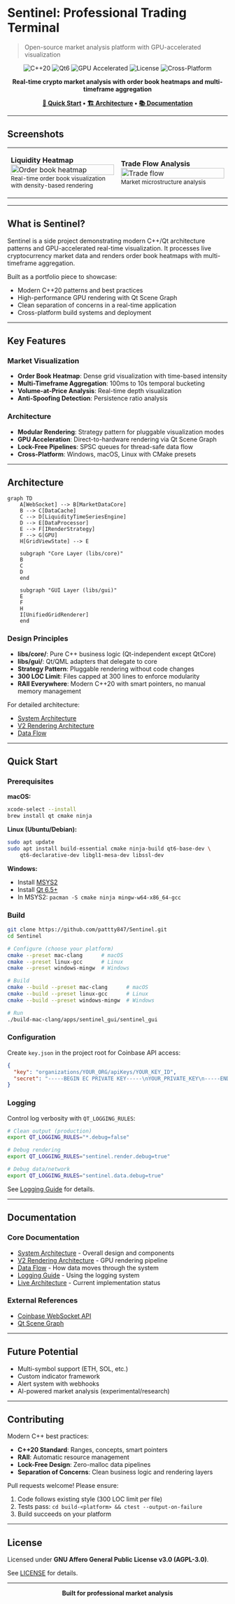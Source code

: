 # Sentinel: Professional Trading Terminal

> Open-source market analysis platform with GPU-accelerated visualization

<p align="center">
  <img src="https://img.shields.io/badge/C%2B%2B-20-blue.svg" alt="C++20">
  <img src="https://img.shields.io/badge/Qt-6-green.svg" alt="Qt6">
  <img src="https://img.shields.io/badge/Architecture-GPU_Accelerated-purple" alt="GPU Accelerated">
  <img src="https://img.shields.io/badge/License-AGPL--3.0-blue" alt="License">
  <img src="https://img.shields.io/badge/Platform-Cross_Platform-lightgrey.svg" alt="Cross-Platform">
</p>

<div align="center">

**Real-time crypto market analysis with order book heatmaps and multi-timeframe aggregation**

**[🚀 Quick Start](#quick-start) • [🏗️ Architecture](#architecture) • [📚 Documentation](#documentation)**

</div>

---

## Screenshots

<table>
<tr>
<td width="50%">

**Liquidity Heatmap**
<img width="100%" alt="Order book heatmap" src="https://github.com/user-attachments/assets/fd3a14c2-80e1-47d7-93b4-99d3623ba819" />
<sub>Real-time order book visualization with density-based rendering</sub>

</td>
<td width="50%">

**Trade Flow Analysis**
<img width="100%" alt="Trade flow" src="https://github.com/user-attachments/assets/542d2497-d4e3-43d9-9663-9fbb135423e5" />
<sub>Market microstructure analysis</sub>

</td>
</tr>
</table>

---

## What is Sentinel?

Sentinel is a side project demonstrating modern C++/Qt architecture patterns and GPU-accelerated real-time visualization. It processes live cryptocurrency market data and renders order book heatmaps with multi-timeframe aggregation.

Built as a portfolio piece to showcase:
- Modern C++20 patterns and best practices
- High-performance GPU rendering with Qt Scene Graph
- Clean separation of concerns in a real-time application
- Cross-platform build systems and deployment

---

## Key Features

### Market Visualization
- **Order Book Heatmap**: Dense grid visualization with time-based intensity
- **Multi-Timeframe Aggregation**: 100ms to 10s temporal bucketing
- **Volume-at-Price Analysis**: Real-time depth visualization
- **Anti-Spoofing Detection**: Persistence ratio analysis

### Architecture
- **Modular Rendering**: Strategy pattern for pluggable visualization modes
- **GPU Acceleration**: Direct-to-hardware rendering via Qt Scene Graph
- **Lock-Free Pipelines**: SPSC queues for thread-safe data flow
- **Cross-Platform**: Windows, macOS, Linux with CMake presets

---

## Architecture

```mermaid
graph TD
    A[WebSocket] --> B[MarketDataCore]
    B --> C[DataCache]
    C --> D[LiquidityTimeSeriesEngine]
    D --> E[DataProcessor]
    E --> F[IRenderStrategy]
    F --> G[GPU]
    H[GridViewState] --> E

    subgraph "Core Layer (libs/core)"
    B
    C
    D
    end

    subgraph "GUI Layer (libs/gui)"
    E
    F
    H
    I[UnifiedGridRenderer]
    end
```

### Design Principles
- **libs/core/**: Pure C++ business logic (Qt-independent except QtCore)
- **libs/gui/**: Qt/QML adapters that delegate to core
- **Strategy Pattern**: Pluggable rendering without code changes
- **300 LOC Limit**: Files capped at 300 lines to enforce modularity
- **RAII Everywhere**: Modern C++20 with smart pointers, no manual memory management

For detailed architecture:
- [System Architecture](docs/SYSTEM_ARCHITECTURE.md)
- [V2 Rendering Architecture](docs/V2_RENDERING_ARCHITECTURE.md)
- [Data Flow](docs/DATA_FLOW.md)

---

## Quick Start

### Prerequisites

**macOS:**
```bash
xcode-select --install
brew install qt cmake ninja
```

**Linux (Ubuntu/Debian):**
```bash
sudo apt update
sudo apt install build-essential cmake ninja-build qt6-base-dev \
    qt6-declarative-dev libgl1-mesa-dev libssl-dev
```

**Windows:**
- Install [MSYS2](https://www.msys2.org/)
- Install [Qt 6.5+](https://www.qt.io/download-qt-installer)
- In MSYS2: `pacman -S cmake ninja mingw-w64-x86_64-gcc`

### Build

```bash
git clone https://github.com/pattty847/Sentinel.git
cd Sentinel

# Configure (choose your platform)
cmake --preset mac-clang      # macOS
cmake --preset linux-gcc      # Linux
cmake --preset windows-mingw  # Windows

# Build
cmake --build --preset mac-clang      # macOS
cmake --build --preset linux-gcc      # Linux
cmake --build --preset windows-mingw  # Windows

# Run
./build-mac-clang/apps/sentinel_gui/sentinel_gui
```

### Configuration

Create `key.json` in the project root for Coinbase API access:
```json
{
  "key": "organizations/YOUR_ORG/apiKeys/YOUR_KEY_ID",
  "secret": "-----BEGIN EC PRIVATE KEY-----\nYOUR_PRIVATE_KEY\n-----END EC PRIVATE KEY-----\n"
}
```

### Logging

Control log verbosity with `QT_LOGGING_RULES`:

```bash
# Clean output (production)
export QT_LOGGING_RULES="*.debug=false"

# Debug rendering
export QT_LOGGING_RULES="sentinel.render.debug=true"

# Debug data/network
export QT_LOGGING_RULES="sentinel.data.debug=true"
```

See [Logging Guide](docs/LOGGING_GUIDE.md) for details.

---

## Documentation

### Core Documentation
- [System Architecture](docs/SYSTEM_ARCHITECTURE.md) - Overall design and components
- [V2 Rendering Architecture](docs/V2_RENDERING_ARCHITECTURE.md) - GPU rendering pipeline
- [Data Flow](docs/DATA_FLOW.md) - How data moves through the system
- [Logging Guide](docs/LOGGING_GUIDE.md) - Using the logging system
- [Live Architecture](docs/LIVE_ARCHITECTURE.md) - Current implementation status

### External References
- [Coinbase WebSocket API](https://docs.cloud.coinbase.com/exchange/docs/websocket-overview)
- [Qt Scene Graph](https://doc.qt.io/qt-6/qtquick-visualcanvas-scenegraph.html)

---

## Future Potential

- Multi-symbol support (ETH, SOL, etc.)
- Custom indicator framework
- Alert system with webhooks
- AI-powered market analysis (experimental/research)

---

## Contributing

Modern C++ best practices:
- **C++20 Standard**: Ranges, concepts, smart pointers
- **RAII**: Automatic resource management
- **Lock-Free Design**: Zero-malloc data pipelines
- **Separation of Concerns**: Clean business logic and rendering layers

Pull requests welcome! Please ensure:
1. Code follows existing style (300 LOC limit per file)
2. Tests pass: `cd build-<platform> && ctest --output-on-failure`
3. Build succeeds on your platform

---

## License

Licensed under **GNU Affero General Public License v3.0 (AGPL-3.0)**.

See [LICENSE](LICENSE) for details.

---

<div align="center">

**Built for professional market analysis**

</div>

